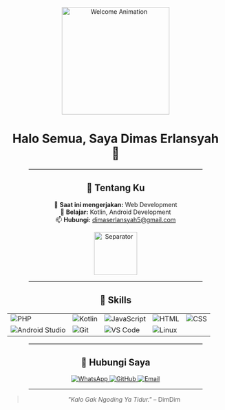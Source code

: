 <div align="center">
  <!-- Header Section -->
  <img src="https://media.tenor.com/WIBu8pNfdYoAAAAi/chalk-couture.gif" width="250px" alt="Welcome Animation">

  <h1>Halo Semua, Saya <strong>Dimas Erlansyah</strong> 👋</h1>
  
  <hr style="width: 80%; border: 1px solid #eaeaea;">

  <!-- About Section -->
  <h2>🌟 Tentang Ku</h2>
  <p>
    🔭 <strong>Saat ini mengerjakan:</strong> Web Development <br>
    🌱 <strong>Belajar:</strong> Kotlin, Android Development <br>
    📫 <strong>Hubungi:</strong> <a href="mailto:dimaserlansyah5@gmail.com">dimaserlansyah5@gmail.com</a>
  </p>

  <img src="https://media.tenor.com/hW_mTYy_zS4AAAAj/gojo-satoru.gif" width="100px" alt="Separator">

  <hr style="width: 80%; border: 1px solid #eaeaea;">

  <!-- Skills Section -->
  <h2>🚀 Skills</h2>
  <table align="center" border="0" cellpadding="10">
    <tr>
      <td><img src="https://img.icons8.com/color/48/php.png" alt="PHP" title="PHP"></td>
      <td><img src="https://img.icons8.com/color/48/kotlin.png" alt="Kotlin" title="Kotlin"></td>
      <td><img src="https://img.icons8.com/color/48/javascript.png" alt="JavaScript" title="JavaScript"></td>
      <td><img src="https://img.icons8.com/color/48/html-5.png" alt="HTML" title="HTML"></td>
      <td><img src="https://img.icons8.com/color/48/css3.png" alt="CSS" title="CSS"></td>
    </tr>
    <tr>
      <td><img src="https://img.icons8.com/color/48/android-studio.png" alt="Android Studio" title="Android Studio"></td>
      <td><img src="https://img.icons8.com/color/48/git.png" alt="Git" title="Git"></td>
      <td><img src="https://img.icons8.com/color/48/visual-studio-code-2019.png" alt="VS Code" title="VS Code"></td>
      <td><img src="https://img.icons8.com/color/48/linux.png" alt="Linux" title="Linux"></td>
    </tr>
  </table>

  <hr style="width: 80%; border: 1px solid #eaeaea;">

  <!-- Contact Section -->
  <h2>🔗 Hubungi Saya</h2>
  <p>
    <a href="https://wa.me/+6281585261728?text=Saya%20Butuh%20Bantuan">
      <img src="https://img.icons8.com/color/48/whatsapp.png" alt="WhatsApp" title="WhatsApp">
    </a>
    <a href="https://github.com/DimNih">
      <img src="https://img.icons8.com/color/48/github.png" alt="GitHub" title="GitHub">
    </a>
    <a href="mailto:dimaserlansyah5@gmail.com">
      <img src="https://img.icons8.com/color/48/email.png" alt="Email" title="Email">
    </a>
  </p>

  <hr style="width: 80%; border: 1px solid #eaeaea;">

  <!-- Quote Section -->
  <blockquote>
    <p><em>"Kalo Gak Ngoding Ya Tidur."</em> – DimDim</p>
  </blockquote>
</div>
